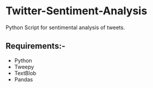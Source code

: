 # Twitter-Sentiment-Analysis
Python Script for sentimental analysis of tweets.

## Requirements:-
* Python
* Tweepy
* TextBlob
* Pandas

